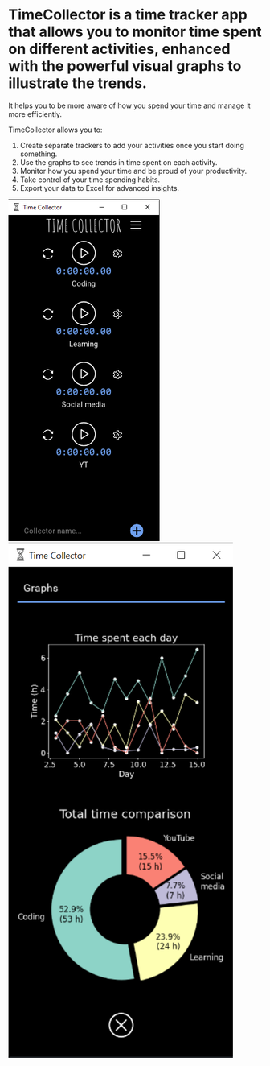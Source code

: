 # TimeCollector is a time tracker app that allows you to monitor time spent on different activities, enhanced with the powerful visual graphs to illustrate the trends.

It helps you to be more aware of how you spend your time and manage it more efficiently.

TimeCollector allows you to:
  
1. Create separate trackers to add your activities once you start doing something.
2. Use the graphs to see trends in time spent on each activity.
3. Monitor how you spend your time and be proud of your productivity.
4. Take control of your time spending habits.
5. Export your data to Excel for advanced insights.

![Screenshot](Screenshot.png) ![Screenshot](Screenshot_1.png)

